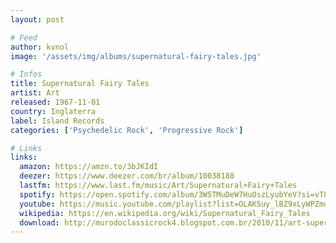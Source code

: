 ```yaml
---
layout: post

# Feed
author: kvnol
image: '/assets/img/albums/supernatural-fairy-tales.jpg'

# Infos
title: Supernatural Fairy Tales
artist: Art
released: 1967-11-01
country: Inglaterra
label: Island Records
categories: ['Psychedelic Rock', 'Progressive Rock']

# Links
links:
  amazon: https://amzn.to/3bJKIdI
  deezer: https://www.deezer.com/br/album/10038188
  lastfm: https://www.last.fm/music/Art/Supernatural+Fairy+Tales
  spotify: https://open.spotify.com/album/3W5TMuDeW7HuOszLyubYeV?si=vT8AH74zQTuvrAsPQhbAjQ
  youtube: https://music.youtube.com/playlist?list=OLAK5uy_lBZ9xLyWPZmqDmqqOTLSmn3kw6XBIo5cQ
  wikipedia: https://en.wikipedia.org/wiki/Supernatural_Fairy_Tales
  download: http://murodoclassicrock4.blogspot.com.br/2010/11/art-supernatural-fairy-tales-1967.html
---
```

